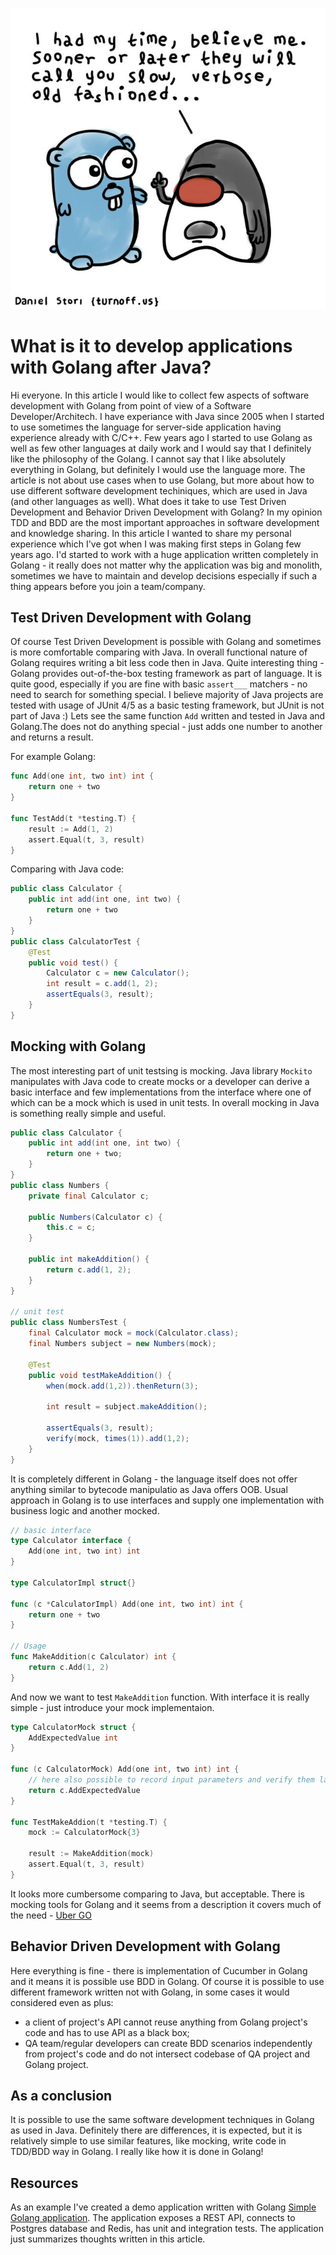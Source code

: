 ![Alt text](golang.jpg)

# What is it to develop applications with Golang after Java?

Hi everyone. In this article I would like to collect few aspects of software development with Golang from point of view of a Software Developer/Architech. I have experiance with Java since 2005 when I started to use sometimes the language for server-side application having experience already with C/C++. Few years ago I started to use Golang as well as few other languages at daily work and I would say that I definitely like the philosophy of the Golang. I cannot say that I like absolutely everything in Golang, but definitely I would use the language more. The article is not about use cases when to use Golang, but more about how to use different software development techiniques, which are used in Java (and other languages as well). What does it take to use Test Driven Development and Behavior Driven Development with Golang? In my opinion TDD and BDD are the most important approaches in software development and knowledge sharing. In this article I wanted to share my personal experience which I've got when I was making first steps in Golang few years ago. I'd started to work with a huge application written completely in Golang - it really does not matter why the application was big and monolith, sometimes we have to maintain and develop decisions especially if such a thing appears before you join a team/company.

## Test Driven Development with Golang

Of course Test Driven Development is possible with Golang and sometimes is more comfortable comparing with Java. In overall functional nature of Golang requires writing a bit less code then in Java. Quite interesting thing - Golang provides out-of-the-box testing framework as part of language. It is quite good, especially if you are fine with basic `assert___` matchers - no need to search for something special. I believe majority of Java projects are tested with usage of JUnit 4/5 as a basic testing framework, but JUnit is not part of Java :) Lets see the same function `Add` written and tested in Java and Golang.The does not do anything special - just adds one number to another and returns a result.

For example Golang:
```go
func Add(one int, two int) int {
    return one + two
}

func TestAdd(t *testing.T) {
    result := Add(1, 2)
    assert.Equal(t, 3, result)
}
```

Comparing with Java code:
```java
public class Calculator {
    public int add(int one, int two) {
        return one + two
    }
}
public class CalculatorTest {
    @Test
    public void test() {
        Calculator c = new Calculator();
        int result = c.add(1, 2);
        assertEquals(3, result);
    }    
}
```

## Mocking with Golang

The most interesting part of unit testsing is mocking. Java library `Mockito` manipulates with Java code to create mocks or a developer can derive a basic interface and few implementations from the interface where one of which can be a mock which is used in unit tests. In overall mocking in Java is something really simple and useful.

```java
public class Calculator {
    public int add(int one, int two) {
        return one + two;
    }
}
public class Numbers {
    private final Calculator c;

    public Numbers(Calculator c) {
        this.c = c;
    }

    public int makeAddition() {
        return c.add(1, 2);
    }
}

// unit test
public class NumbersTest {
    final Calculator mock = mock(Calculator.class);
    final Numbers subject = new Numbers(mock);

    @Test
    public void testMakeAddition() {
        when(mock.add(1,2)).thenReturn(3);

        int result = subject.makeAddition();

        assertEquals(3, result);
        verify(mock, times(1)).add(1,2);
    }
}

```

It is completely different in Golang - the language itself does not offer anything similar to bytecode manipulatio as Java offers OOB. Usual approach in Golang is to use interfaces and supply one implementation with business logic and another mocked.

```go
// basic interface
type Calculator interface {
	Add(one int, two int) int
}

type CalculatorImpl struct{}

func (c *CalculatorImpl) Add(one int, two int) int {
	return one + two
}

// Usage
func MakeAddition(c Calculator) int {
	return c.Add(1, 2)
}
```

And now we want to test `MakeAddition` function. With interface it is really simple - just introduce your mock implementaion.
```go
type CalculatorMock struct {
	AddExpectedValue int
}

func (c CalculatorMock) Add(one int, two int) int {
	// here also possible to record input parameters and verify them later.
	return c.AddExpectedValue
}

func TestMakeAddion(t *testing.T) {
	mock := CalculatorMock{3}

	result := MakeAddition(mock)
	assert.Equal(t, 3, result)
}
```

It looks more cumbersome comparing to Java, but acceptable. There is mocking tools for Golang and it seems from a description it covers much of the need - [Uber GO](https://github.com/uber-go/mock)

## Behavior Driven Development with Golang

Here everything is fine - there is implementation of Cucumber in Golang and it means it is possible use BDD in Golang. Of course it is possible to use different framework written not with Golang, in some cases it would considered even as plus:
- a client of project's API cannot reuse anything from Golang project's code and has to use API as a black box;
- QA team/regular developers can create BDD scenarios independently from project's code and do not intersect codebase of QA project and Golang project.

## As a conclusion

It is possible to use the same software development techniques in Golang as used in Java. Definitely there are differences, it is expected, but it is relatively simple to use similar features, like mocking, write code in TDD/BDD way in Golang. I really like how it is done in Golang!

## Resources

As an example I've created a demo application written with Golang [Simple Golang application](https://github.com/alex-53-8/golang-sample-application). The application exposes a REST API, connects to Postgres database and Redis, has unit and integration tests. The application just summarizes thoughts written in this article.